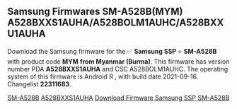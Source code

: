 <h2>Samsung Firmwares SM-A528B(MYM) A528BXXS1AUHA/A528BOLM1AUHC/A528BXXU1AUHA</h2>
Download the Samsung firmware for the ✅ <strong>Samsung SSP </strong> ⭐ <strong>SM-A528B</strong> with product code <strong>MYM</strong> <strong> from Myanmar (Burma)</strong>. This firmware has version number PDA <strong>A528BXXS1AUHA</strong> and CSC A528BOLM1AUHC. The operating system of this firmware is Android R , with build date 2021-09-16. Changelist <strong>22311683</strong>.


[SM-A528B](https://samfirm.shop/samsung/model/SM-A528B)
[A528BXXS1AUHA](https://samfirm.shop/samsung/pda/A528BXXS1AUHA)
[Download Firmware Samsung SSP SM-A528B](https://samfirm.shop/samsung/firmware/457203)
